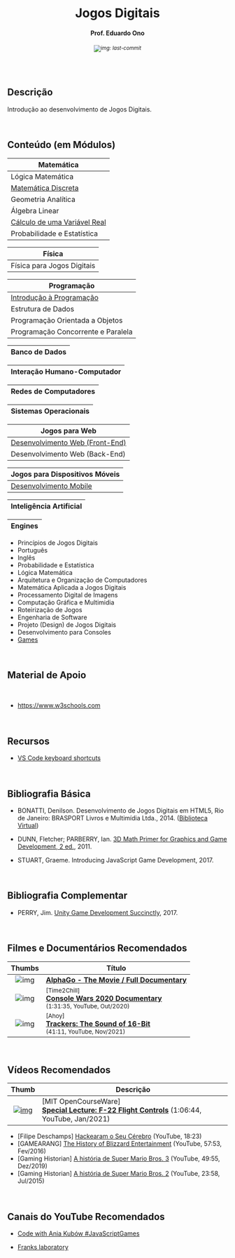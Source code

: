&nbsp;

<h1 align="center">Jogos Digitais</h1>
<h4 align="center">Prof. Eduardo Ono</h4>
<h6 align="center"><sup><img src="https://img.shields.io/github/last-commit/eduardo-ono/Jogos-Digitais" alt="img: last-commit"></sup></h6>

&nbsp;

## Descrição

Introdução ao desenvolvimento de Jogos Digitais.

&nbsp;

## Conteúdo (em Módulos)

| Matemática |
| --- |
| Lógica Matemática |
| [Matemática Discreta](https://github.com/eduardo-ono/Matematica-Discreta) |
| Geometria Analítica |
| Álgebra Linear |
| [Cálculo de uma Variável Real](https://github.com/eduardo-ono/Calculo-I) |
| Probabilidade e Estatística |

| Física |
| --- |
| Física para Jogos Digitais |

| Programação |
| --- |
| [Introdução à Programação](https://github.com/eduardo-ono/Introducao-a-Programacao) |
| Estrutura de Dados |
| Programação Orientada a Objetos |
| Programação Concorrente e Paralela |

| Banco de Dados |
| --- |

| Interação Humano-Computador |
| --- |

| Redes de Computadores |
| --- |

| Sistemas Operacionais |
| --- |

| Jogos para Web |
| --- |
| [Desenvolvimento Web (Front-End)](https://github.com/eduardo-ono/Desenvolvimento-Web) |
| Desenvolvimento Web (Back-End) |

| Jogos para Dispositivos Móveis |
| --- |
| [Desenvolvimento Mobile](https://github.com/eduardo-ono/Desenvolvimento-Mopile) |

| Inteligência Artificial |
| --- |

| Engines |
| --- |

* Princípios de Jogos Digitais
* Português
* Inglês
* Probabilidade e Estatística
* Lógica Matemática
* Arquitetura e Organização de Computadores
* Matemática Aplicada a Jogos Digitais
* Processamento Digital de Imagens
* Computação Gráfica e Multimidia
* Roteirização de Jogos
* Engenharia de Software
* Projeto (Design) de Jogos Digitais
* Desenvolvimento para Consoles
* [Games](./conteudo/games/)

&nbsp;

## Material de Apoio

&nbsp;

* <https://www.w3schools.com>

&nbsp;

## Recursos

* [VS Code keyboard shortcuts](https://code.visualstudio.com/shortcuts/keyboard-shortcuts-windows.pdf)

&nbsp;

## Bibliografia Básica

* BONATTI, Denilson. Desenvolvimento de Jogos Digitais em HTML5, Rio de Janeiro: BRASPORT Livros e Multimídia Ltda., 2014. ([Biblioteca Virtual](https://plataforma.bvirtual.com.br/Acervo/Publicacao/160672))

* DUNN, Fletcher; PARBERRY, Ian. [3D Math Primer for Graphics and Game Development, 2 ed.](https://archive.org/stream/3dmathprimerforgraphicsandgamedevelopment_202003), 2011.

* STUART, Graeme. Introducing JavaScript Game Development, 2017.

&nbsp;

## Bibliografia Complementar

* PERRY, Jim. [Unity Game Development Succinctly](https://www.syncfusion.com/ebooks/unity_game_development_succinctly), 2017.

&nbsp;

## Filmes e Documentários Recomendados

| Thumbs | Título |
| :-: | --- |
| ![img](https://img.youtube.com/vi/WXuK6gekU1Y/default.jpg) | [__AlphaGo - The Movie / Full Documentary__](https://www.youtube.com/watch?v=WXuK6gekU1Y) |
| ![img](https://img.youtube.com/vi/blQzi9EQ99c/default.jpg) | <sup>[Time2Chill]</sup><br>[__Console Wars 2020 Documentary__](https://www.youtube.com/watch?v=blQzi9EQ99c)<br><sub>(1:31:35, YouTube, Out/2020)</sub> |
| ![img](https://img.youtube.com/vi/roBkg-iPrbw/default.jpg) | <sup>[Ahoy]</sup><br>[__Trackers: The Sound of 16-Bit__](https://www.youtube.com/watch?v=roBkg-iPrbw)<br><sub>(41:11, YouTube, Nov/2021)</sub> |

&nbsp;

## Vídeos Recomendados

| Thumb | Descrição |
| :-: | --- |
| [![img](https://img.youtube.com/vi/n068fel-W9I/default.jpg)](https://www.youtube.com/watch?v=n068fel-W9I) | [MIT OpenCourseWare]<br>[__Special Lecture: F-22 Flight Controls__](https://www.youtube.com/watch?v=n068fel-W9I) (1:06:44, YouTube, Jan/2021) |

* [Filipe Deschamps] [Hackearam o Seu Cérebro](https://www.youtube.com/watch?v=_hobgOFDekg) (YouTube, 18:23)
* [GAMEARANG] [The History of Blizzard Entertainment](https://www.youtube.com/watch?v=DMaSgwDgnPo) (YouTube, 57:53, Fev/2016)
* [Gaming Historian] [A história de Super Mario Bros. 3](https://www.youtube.com/watch?v=MxT6IwUtLSU) (YouTube, 49:55, Dez/2019)
* [Gaming Historian] [A história de Super Mario Bros. 2](https://www.youtube.com/watch?v=2EUYSN5aFcE) (YouTube, 23:58, Jul/2015)

&nbsp;

## Canais do YouTube Recomendados

* [Code with Ania Kubów #JavaScriptGames](https://www.youtube.com/channel/UC5DNytAJ6_FISueUfzZCVsw)

* [Franks laboratory](https://www.youtube.com/@Frankslaboratory/videos)

&nbsp;
